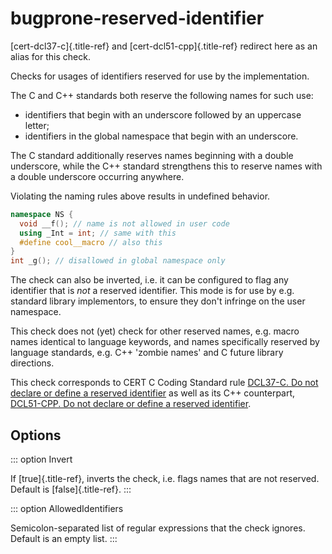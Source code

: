 # bugprone-reserved-identifier

[cert-dcl37-c]{.title-ref} and [cert-dcl51-cpp]{.title-ref} redirect
here as an alias for this check.

Checks for usages of identifiers reserved for use by the implementation.

The C and C++ standards both reserve the following names for such use:

- identifiers that begin with an underscore followed by an uppercase
  letter;
- identifiers in the global namespace that begin with an underscore.

The C standard additionally reserves names beginning with a double
underscore, while the C++ standard strengthens this to reserve names
with a double underscore occurring anywhere.

Violating the naming rules above results in undefined behavior.

```c++
namespace NS {
  void __f(); // name is not allowed in user code
  using _Int = int; // same with this
  #define cool__macro // also this
}
int _g(); // disallowed in global namespace only
```

The check can also be inverted, i.e. it can be configured to flag any
identifier that is _not_ a reserved identifier. This mode is for use by
e.g. standard library implementors, to ensure they don\'t infringe on
the user namespace.

This check does not (yet) check for other reserved names, e.g. macro
names identical to language keywords, and names specifically reserved by
language standards, e.g. C++ \'zombie names\' and C future library
directions.

This check corresponds to CERT C Coding Standard rule [DCL37-C. Do not
declare or define a reserved
identifier](https://wiki.sei.cmu.edu/confluence/display/c/DCL37-C.+Do+not+declare+or+define+a+reserved+identifier)
as well as its C++ counterpart, [DCL51-CPP. Do not declare or define a
reserved
identifier](https://wiki.sei.cmu.edu/confluence/display/cplusplus/DCL51-CPP.+Do+not+declare+or+define+a+reserved+identifier).

## Options

::: option
Invert

If [true]{.title-ref}, inverts the check, i.e. flags names that are not
reserved. Default is [false]{.title-ref}.
:::

::: option
AllowedIdentifiers

Semicolon-separated list of regular expressions that the check ignores.
Default is an empty list.
:::
